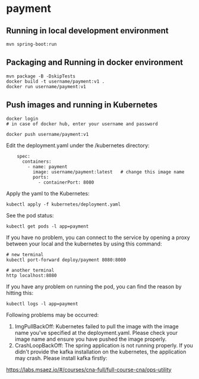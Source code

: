 # payment

## Running in local development environment

```
mvn spring-boot:run
```

## Packaging and Running in docker environment

```
mvn package -B -DskipTests
docker build -t username/payment:v1 .
docker run username/payment:v1
```

## Push images and running in Kubernetes

```
docker login 
# in case of docker hub, enter your username and password

docker push username/payment:v1
```

Edit the deployment.yaml under the /kubernetes directory:
```
    spec:
      containers:
        - name: payment
          image: username/payment:latest   # change this image name
          ports:
            - containerPort: 8080

```

Apply the yaml to the Kubernetes:
```
kubectl apply -f kubernetes/deployment.yaml
```

See the pod status:
```
kubectl get pods -l app=payment
```

If you have no problem, you can connect to the service by opening a proxy between your local and the kubernetes by using this command:
```
# new terminal
kubectl port-forward deploy/payment 8080:8080

# another terminal
http localhost:8080
```

If you have any problem on running the pod, you can find the reason by hitting this:
```
kubectl logs -l app=payment
```

Following problems may be occurred:

1. ImgPullBackOff:  Kubernetes failed to pull the image with the image name you've specified at the deployment.yaml. Please check your image name and ensure you have pushed the image properly.
1. CrashLoopBackOff: The spring application is not running properly. If you didn't provide the kafka installation on the kubernetes, the application may crash. Please install kafka firstly:

https://labs.msaez.io/#/courses/cna-full/full-course-cna/ops-utility

